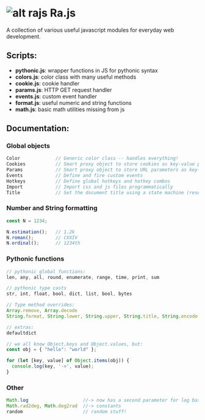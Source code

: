 # ![alt rajs](https://github.com/oboforty/Rajs/blob/master/logo.png "Ra.js") Ra.js

A collection of various useful javascript modules for everyday web development.

## Scripts:

* **pythonic.js**: wrapper functions in JS for pythonic syntax
* **colors.js**: color class with many useful methods
* **cookie.js**: cookie handler
* **params.js**: HTTP GET request handler
* **events.js**: custom event handler
* **format.js**: useful numeric and string functions
* **math.js**: basic math utilities missing from js

## Documentation:

### Global objects
```javascript
Color             // Generic color class -- handles everything!
Cookies           // Smart proxy object to store cookies as key-value pairs
Params            // Smart proxy object to store URL parameters as key-value pairs
Events            // Define and fire custom events
Hotkeys           // Define global hotkeys and hotkey combos
Import            // Import css and js files programmatically
Title             // Set the document title using a state machine (reset/set)
```

### Number and String formatting
```javascript
const N = 1234;

N.estimation();   // 1.2k
N.roman();        // CXXIV
N.ordinal();      // 1234th
```

### Pythonic functions
```javascript
// pythonic global functions:
len, any, all, round, enumerate, range, time, print, sum

// pythonic type casts
str, int, float, bool, dict, list, bool, bytes

// Type method overrides:
Array.remove, Array.decode
String.format, String.lower, String.upper, String.title, String.encode

// extras:
defaultdict

// we all know Object.keys and Object.values, but:
const obj = { "hello": "world" };

for (let [key, value] of Object.items(obj)) {
  console.log(key, '->', value);
}


```

### Other
```javascript
Math.log                    //-> now has a second parameter for log base
Math.rad2deg, Math.deg2rad  //-> constants
random                      // random stuff!
```
